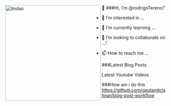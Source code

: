 [<img src="https://user-images.githubusercontent.com/45578535/139143391-128bab2e-015e-452a-9b60-cda397742530.png" width="300px" height="300px" alt="lindao" align="left">][webgitio]
👋 ###Hi, I’m @rodrigoTerenci"
- 👀 I’m interested in ...
- 🌱 I’m currently learning ...
- 💞️ I’m looking to collaborate on ...!

- 📫 How to reach me ...

###Latest Blog Posts
<!-- BLOG-POST-LIST:START -->
<!-- BLOG-POST-LIST:END -->

Latest Youtube Videos
<!-- YOUTUBE:START -->
<!-- YOUTUBE:END -->

[webgitio]: https://rodrigoterenci.github.io/

###How am i do this
https://github.com/gautamkrishnar/blog-post-workflow
<!---
rodrigoTerenci/rodrigoTerenci is a ✨ special ✨ repository because its `README.md` (this file) appears on your GitHub profile.
You can click the Preview link to take a look at your changes.
--->

